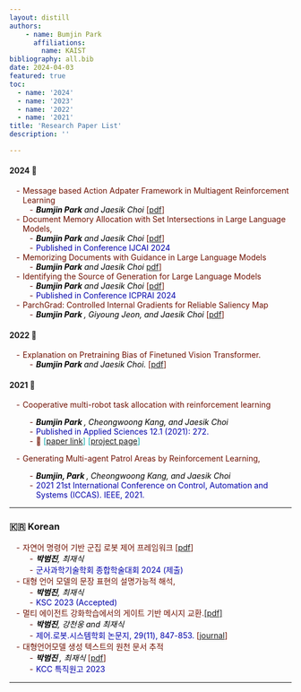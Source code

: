 ```yaml
---
layout: distill
authors: 
    - name: Bumjin Park
      affiliations:
        name: KAIST
bibliography: all.bib
date: 2024-04-03
featured: true
toc:
  - name: '2024'
  - name: '2023'
  - name: '2022'
  - name: '2021'
title: 'Research Paper List'
description: ''

---
```

<style>
  ul { list-style-type: "- "; }
  li {color:#6f1000; font-weight:400;}
  strong {font-weight:700}
  i {color:black}
  </style>

<h4 id='2024' >2024 🌸 </h4>

* Message based Action Adpater Framework in Multiagent Reinforcement Learning
   *  <i>  <strong>Bumjin Park</strong> and Jaesik Choi </i> [[pdf](https://drive.google.com/file/d/1hX2616u-BdJ-04cUnDq2FAfan7mxlmaT/view?usp=sharing)]
* Document Memory Allocation with Set Intersections in Large Language Models, 
   *  <i> <strong>Bumjin Park</strong> and Jaesik Choi </i> [[pdf](https://drive.google.com/file/d/1LtM3HetpCO6O_exr99UQdpFGUXe5oN6V/view?usp=sharing)] 
   *  <tag style='color:#0000AA;'>  Published in Conference IJCAI 2024 </tag>
* Memorizing Documents with Guidance in Large Language Models
   * <i><strong>Bumjin Park</strong> and Jaesik Choi </i>  [pdf](https://drive.google.com/file/d/1eMXQKlSGJEFmdn1lmz0jGbGTKtSwKzpa/view?usp=sharing)] 
* Identifying the Source of Generation for Large Language Models
   *   <i> <strong>Bumjin Park</strong> and Jaesik Choi </i> [[pdf](https://drive.google.com/file/d/1pdtxDgWIBN5shBs7_-ORUay0DilsK_sS/view?usp=drive_link)]  
   *  <tag style='color:#0000AA;'>  Published in Conference ICPRAI 2024 </tag>
* ParchGrad: Controlled Internal Gradients for Reliable Saliency Map 
   * <i>  <strong>Bumjin Park </strong>, Giyoung Jeon, and Jaesik Choi </i> [[pdf](https://drive.google.com/file/d/1E_7MIQFcM3livmezMwD1fHmz6gwHm4j1/view?usp=sharing)]


<h4 id='2022' > 2022 📖 </h4>

* Explanation on Pretraining Bias of Finetuned Vision Transformer. 
  *  <i>  <strong> Bumjin Park  </strong> and Jaesik Choi. </i>  [[pdf](https://arxiv.org/abs/2211.15428)]

<h4 id='2021' > 2021 🌱 </h4>


* Cooperative multi-robot task allocation with reinforcement learning<d-cite key="park2021cooperative" ></d-cite>
  *  <i>  <strong> Bumjin Park </strong>, Cheongwoong Kang, and Jaesik Choi </i>  
  * <tag style='color:#0000AA;'> Published in Applied Sciences 12.1 (2021): 272. </tag> 
  * 🔗 <span style='color:#00AAAA;' markdown="1">  [[paper link](https://www.mdpi.com/2076-3417/12/1/272)] </span>  <span style='color:#00AAAA;' markdown="1">  [[project page](https://fxnnxc.github.io/side_papers/multirobot_allocation//)] </span> 

* Generating Multi-agent Patrol Areas by Reinforcement Learning, 
  * <i> <strong> Bumjin, Park </strong>  , Cheongwoong Kang, and Jaesik Choi </i>   
  * <tag style='color:#0000AA;'> 2021 21st International Conference on Control, Automation and Systems (ICCAS). IEEE, 2021.</tag> 


---

### 🇰🇷  Korean 

* 자연어 명령어 기반 군집 로봇 제어 프레임워크 [[pdf](https://1drv.ms/b/s!Asr4ZEBiKgSuiywOixrreWotSWL9?e=bKGOaC)] 
  *  <i><strong> 박범진</strong>, 최재식 </i>
  * <tag style='color:#0000AA;'> 군사과학기술학회 종합학술대회 2024 (제출) </tag>
* 대형 언어 모델의 문장 표현의 설명가능적 해석, 
  *  <i><strong> 박범진</strong>, 최재식 </i> 
  * <tag style='color:#0000AA;'> KSC 2023 (Accepted) </tag>
* 멀티 에이전트 강화학습에서의 게이트 기반 메시지 교환.[[pdf]](https://drive.google.com/file/d/1icI0qQpRqa1pQPypUuVgmG7xhvlXmlQv/view)
  * <i><strong> 박범진</strong>, 강천웅 and 최재식 </i>  
  * <tag style='color:#0000AA;'> 제어.로봇.시스템학회 논문지, 29(11), 847-853.  </tag>  [[journal](https://www.kci.go.kr/kciportal/ci/sereArticleSearch/ciSereArtiView.kci?sereArticleSearchBean.artiId=ART003013340)]
* 대형언어모델 생성 텍스트의 원천 문서 추적 
    * <i> <strong> 박범진 </strong>, 최재식 </i> [[pdf](https://drive.google.com/file/d/1P_PNXe1vjrrlVOQdvJ0H8DnH6ncY-xTf/view?usp=drive_link)] 
    * <tag style='color:#0000AA;'> KCC 특직원고 2023 </tag>

---

